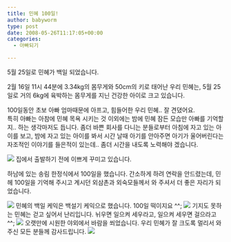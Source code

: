 ```yaml
---
title: 민혜 100일!
author: babyworm
type: post
date: 2008-05-26T11:17:05+00:00
categories:
  - 아빠되기

---
```

5월 25일로 민혜가 백일 되었습니다. 

2월 16일 11시 44분에 3.34kg의 몸무게와 50cm의 키로 태어난 우리 민혜는, 5월 25일로 거의 6kg에 육박하는 몸무게를 지닌 건강한 아이로 크고 있습니다. 

100일동안 초보 아빠 엄마때문에 아프고, 힘들어한 우리 민혜.. 잘 견뎠어요.  
특히 아빠는 아참에 민혜 목욕 시키는 것 이외에는 밤에 민혜 잠든 모습만 아빠를 기억할지.. 하는 생각마저도 듭니다. 좀더 바쁜 회사를 다니는 분들로부터 아침에 자고 있는 아이를 보고, 밤에 자고 있는 아이를 봐서 시간 날때 아기를 안아주면 아기가 울어버린다는 자조적인 이야기를 들은적이 있는데.. 좀더 시간을 내도록 노력해야 겠습니다. 

<img decoding="async" src="https://i0.wp.com/babyworm.net/wordpress/wp-content/uploads/1/jk8.jpg?w=625"  data-recalc-dims="1" /> 집에서 출발하기 전에 이쁘게 꾸미고 있습니다. 

하남에 있는 송림 한정식에서 100일을 했습니다. 간소하게 하려 연락을 안드렸는데, 민헤 100일을 기억해 주시고 계시던 외삼촌과 외숙모들께서 와 주셔서 더 좋은 자리가 되었습니다. 

<img decoding="async" src="https://i0.wp.com/babyworm.net/wordpress/wp-content/uploads/1/ik19.jpg?w=625"  data-recalc-dims="1" />  
민혜의 백일 케익은 백설기 케익으로 했습니다. 100일 떡이지요 ^^;

<img decoding="async" src="https://i0.wp.com/babyworm.net/wordpress/wp-content/uploads/1/ik32.jpg?w=625"  data-recalc-dims="1" />  
기지도 못하는 민혜는 걷고 싶어서 난리입니다. 뉘우면 일으켜 세우라고, 일으켜 세우면 걸으라고 ^^;

<img decoding="async" src="https://i0.wp.com/babyworm.net/wordpress/wp-content/uploads/1/ik26.jpg?w=625"  data-recalc-dims="1" />  
오랫만에 시원한 야외에서 바람을 쐬었습니다.  
우리 민혜가 잘 크도록 멀리서 와주신 모든 분들께 감사드립니다. 

<img decoding="async" src="https://i0.wp.com/babyworm.net/wordpress/wp-content/uploads/1/hk30.jpg?w=625"  data-recalc-dims="1" />